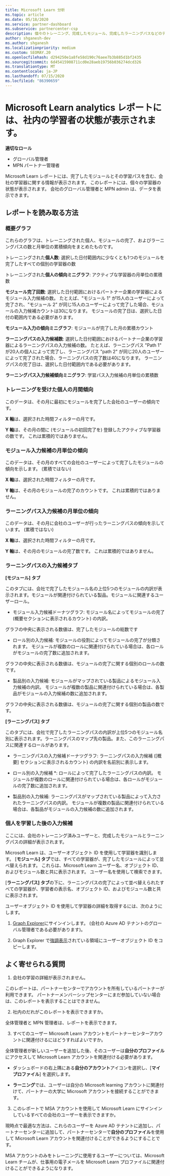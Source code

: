 ```yaml
---
title: Microsoft Learn 分析
ms.topic: article
ms.date: 05/18/2020
ms.service: partner-dashboard
ms.subservice: partnercenter-csp
description: 個々のトレーニング、完成したモジュール、完成したラーニングパスなどのデータを活用して、会社の学習器を追跡します。
author: shganesh-dev
ms.author: shganesh
ms.localizationpriority: medium
ms.custom: SEOMAY.20
ms.openlocfilehash: d294250e1a8fe58d190c76aee7b3b885d1bf2435
ms.sourcegitcommit: 6d45415908711cd0e28aeb19756b036274dcd326
ms.translationtype: MT
ms.contentlocale: ja-JP
ms.lasthandoff: 07/15/2020
ms.locfileid: "86390659"
---
```

# <a name="the-microsoft-learn-analytics-report-shows-the-status-of-learners-in-your-company"></a>Microsoft Learn analytics レポートには、社内の学習者の状態が表示されます。

**適切なロール**
-   グローバル管理者
-   MPN パートナー管理者

Microsoft Learn レポートには、完了したモジュールとその学習パスを含む、会社の学習器に関する情報が表示されます。 このレポートには、個々の学習器の状態が表示されます。 会社のグローバル管理者と MPN admin は、データを表示できます。

## <a name="how-to-read-the-report"></a>レポートを読み取る方法

### <a name="summary-charts"></a>概要グラフ

これらのグラフは、トレーニングされた個人、モジュールの完了、およびラーニングパスの数と月単位の累積傾向をまとめたものです。


トレーニングされた**個人数**: 選択した日付範囲内に少なくとも1つのモジュールを完了したすべての個別の学習器の数 

トレーニングされた**個人の傾向ミニグラフ**: アクティブな学習器の月単位の累積数 

**モジュール完了回数**: 選択した日付範囲におけるパートナー企業の学習器によるモジュール入力候補の数。
たとえば、"モジュール 1" が15人のユーザーによって完了され、"モジュール 2" が同じ15人のユーザーによって完了した場合、モジュールの入力候補カウントは30になります。 モジュールの完了日は、選択した日付の範囲内である必要があります。

**モジュール入力の傾向ミニグラフ**: モジュールが完了した月の累積カウント 

**ラーニングパスの入力候補数**: 選択した日付範囲におけるパートナー企業の学習器によるラーニングパスの入力候補の数。
たとえば、ラーニングパス "Path 1" が20人の個人によって完了し、ラーニングパス "path 2" が同じ20人のユーザーによって完了された場合、ラーニングパスの完了数は40になります。 ラーニングパスの完了日は、選択した日付範囲内である必要があります。

**ラーニングパス入力候補傾向ミニグラフ**: 学習パス入力候補の月単位の累積数 

### <a name="trained-individuals-monthly-trend"></a>トレーニングを受けた個人の月間傾向

このデータは、その月に最初にモジュールを完了した会社のユーザーの傾向です。 

**X 軸**は、選択された時間フィルターの月です。 

**Y 軸**は、その月の間に (モジュールの初回完了を) 登録したアクティブな学習器の数です。 これは累積的ではありません。

### <a name="module-completions-monthly-trend"></a>モジュール入力候補の月単位の傾向

このデータは、その月のすべての会社のユーザーによって完了したモジュールの傾向を示します。 (累積ではない) 

**X 軸**は、選択された時間フィルターの月です。 

**Y 軸**は、その月のモジュールの完了のカウントです。 これは累積的ではありません。

### <a name="learning-path-completions-monthly-trend"></a>ラーニングパス入力候補の月単位の傾向

このデータは、その月に会社のユーザーが行ったラーニングパスの傾向を示しています。 (累積ではない) 

**X 軸**は、選択された時間フィルターの月です。 

**Y 軸**は、その月のモジュールの完了数です。 これは累積的ではありません。

### <a name="learning-path-completion-tabs"></a>ラーニングパスの入力候補タブ 

**[モジュール] タブ**

このタブには、会社で完了したモジュール名の上位5つのモジュールの内訳が表示されます。モジュールが関連付けられている製品。モジュールに関連するユーザーロール。  

- モジュール入力候補ドーナツグラフ: モジュール名によってモジュールの完了 (概要セクションに表示されるカウント) の内訳。

グラフの中央に表示される数値は、完了したモジュールの総数です

- ロール別の入力候補: モジュールの役割によってモジュールの完了が分類されます。 モジュールが複数のロールに関連付けられている場合は、各ロールがモジュールの完了数に追加されます。

グラフの中央に表示される数値は、モジュールの完了に関する個別のロールの数です。 

- 製品別の入力候補: モジュールがマップされている製品によるモジュール入力候補の内訳。 モジュールが複数の製品に関連付けられている場合は、各製品がモジュールの入力候補の数に追加されます。    

グラフの中央に表示される数値は、モジュールの完了に関する個別の製品の数です。  

**[ラーニングパス] タブ**   

このタブには、会社で完了したラーニングパスの内訳が上位5つのモジュール名別に表示されます。ラーニングパスのマップ先の製品。また、このラーニングパスに関連するロールがあります。  

- ラーニングパスの入力候補ドーナツグラフ: ラーニングパスの入力候補 ([概要] セクションに表示されるカウント) の内訳を名前別に表示します。

- ロール別の入力候補 *: ロールによって完了したラーニングパスの内訳。 モジュールが複数のロールに関連付けられている場合は、各ロールがモジュールの完了数に追加されます。

- 製品別の入力候補: ラーニングパスがマップされている製品によって入力されたラーニングパスの内訳。 モジュールが複数の製品に関連付けられている場合は、各製品がモジュールの入力候補の数に追加されます。

### <a name="completions-by-learning-individuals"></a>個人を学習した後の入力候補

ここには、会社のトレーニング済みユーザーと、完成したモジュールとラーニングパスの詳細が表示されます。

Microsoft Learn は、ユーザーオブジェクト ID を使用して学習器を識別します。 [**モジュール] タブ**では、すべての学習器が、完了したモジュールによって並べ替えられます。 これらは、Microsoft Learn ユーザー名、オブジェクト ID、およびモジュール数と共に表示されます。 ユーザー名を使用して検索できます。 

[**ラーニングパス] タブ**の下に、ラーニングパスの完了によって並べ替えられたすべての学習器が、学習者の表示名、オブジェクト ID、およびモジュール数と共に表示されます。

ユーザーオブジェクト ID を使用して学習器の詳細を取得するには、次のようにします。 

1. [Graph Explorer](https://developer.microsoft.com/graph/graph-explorer )にサインインします。 (会社の Azure AD テナントのグローバル管理者である必要があります)。

2. Graph Explorer で[強調表示](https://graph.microsoft.com/v1.0/users/a9633ad7-c8dc-4587-b119-0bc286b0711f)されている領域にユーザーオブジェクト ID をコピーします。 

## <a name="faq"></a>よく寄せられる質問

1. 会社の学習の詳細が表示されません。

このレポートは、パートナーセンターでアカウントを所有しているパートナーが利用できます。 パートナーメンバーシップセンターにまだ参加していない場合は、このレポートを表示することはできません。

2.  社内のだれがこのレポートを表示できますか。 

全体管理者と MPN 管理者は、レポートを表示できます。

3. すべてのユーザー Microsoft Learn アカウントをパートナーセンターアカウントに関連付けるにはどうすればよいですか。

全体管理者が新しいユーザーを追加した後、そのユーザーは**自分のプロファイル**にアクセスして Microsoft Learn アカウントを関連付ける必要があります。

- ダッシュボードの右上隅にある**自分のアカウント**アイコンを選択し、[**マイプロファイル**] を選択します。 

-  **ラーニング**では、ユーザーは自分の Microsoft learning アカウントに関連付けて、パートナーの大学に Microsoft アカウントを接続することができます。

3. このレポートで MSA アカウントを使用して Microsoft Learn にサインインしているすべての会社のユーザーを表示できますか。

現時点で最適な方法は、これらのユーザーを Azure AD テナントに追加し、パートナーセンターに追加して、パートナーセンターで**自分のプロファイル**を使用して Microsoft Learn アカウントを関連付けることができるようにすることです。 

MSA アカウントのみをトレーニングに使用するユーザーについては、Microsoft Learn チームが、仕事用の電子メールを Microsoft Learn プロファイルに関連付けることができるようになります。 


